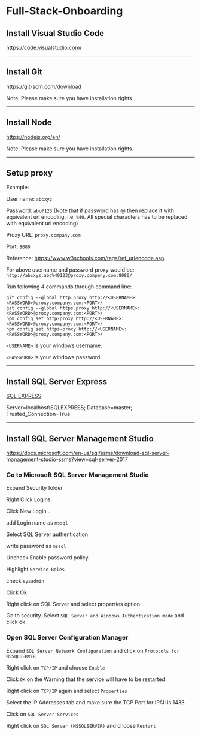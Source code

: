 # Full-Stack-Onboarding

## Install Visual Studio Code
https://code.visualstudio.com/

---

## Install Git
https://git-scm.com/download

Note: Please make sure you have installation rights.

---

## Install Node
https://nodejs.org/en/

Note: Please make sure you have installation rights.

---

## Setup proxy

Example:

User name: `abcxyz`

Password: `abc@123` (Note that if password has @ then replace it with equivalent url encoding. i.e. `%40`. All special characters has to be replaced with equivalent url encoding)

Proxy URL: `proxy.company.com`

Port: `8080`

Reference: https://www.w3schools.com/tags/ref_urlencode.asp

For above username and password proxy would be:
`http://abcxyz:abc%40123@proxy.company.com:8080/`


Run following 4 commands through command line:
```
git config --global http.proxy http://<USERNAME>:<PASSWORD>@proxy.company.com:<PORT>/
git config --global https.proxy http://<USERNAME>:<PASSWORD>@proxy.company.com:<PORT>/
npm config set http-proxy http://<USERNAME>:<PASSWORD>@proxy.company.com:<PORT>/
npm config set https-proxy http://<USERNAME>:<PASSWORD>@proxy.company.com:<PORT>/
```

`<USERNAME>` is your windows username.

`<PASSWORD>` is your windows password.

---

## Install SQL Server Express
[SQL EXPRESS](https://www.microsoft.com/en-us/sql-server/sql-server-editions-express)

Server=localhost\SQLEXPRESS;
Database=master;
Trusted_Connection=True

---

## Install SQL Server Management Studio
https://docs.microsoft.com/en-us/sql/ssms/download-sql-server-management-studio-ssms?view=sql-server-2017

### Go to Microsoft SQL Server Management Studio

Expand Security folder

Right Click Logins

Click New Login...

add Login name as `mssql`

Select SQL Server authentication

write password as `mssql`

Uncheck Enable password policy.

Highlight `Service Roles`

check `sysadmin`

Click Ok

Right click on SQL Server and select properties option.

Go to security. Select `SQL Server and Windows Authentication mode` and click ok.


### Open SQL Server Configuration Manager

Expand `SQL Server Network Configuration` and click on `Protocols for MSSQLSERVER`

Right click on `TCP/IP` and choose `Enable`

Click `OK` on the Warning that the service will have to be restarted

Right click on `TCP/IP` again and select `Properties`

Select the IP Addresses tab and make sure the TCP Port for IPAII is 1433.

Click on `SQL Server Services`

Right click on `SQL Server (MSSQLSERVER)` and choose `Restart`


